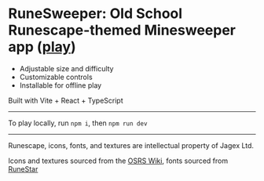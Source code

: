 # RuneSweeper: Old School Runescape-themed Minesweeper app ([play](https://petertyliu.github.io/runesweeper/))

- Adjustable size and difficulty
- Customizable controls
- Installable for offline play

Built with Vite + React + TypeScript

---

To play locally, run `npm i`, then `npm run dev`

---

Runescape, icons, fonts, and textures are intellectual property of Jagex Ltd.

Icons and textures sourced from the [OSRS Wiki](https://oldschool.runescape.wiki/), fonts sourced from [RuneStar](https://github.com/RuneStar/fonts)
